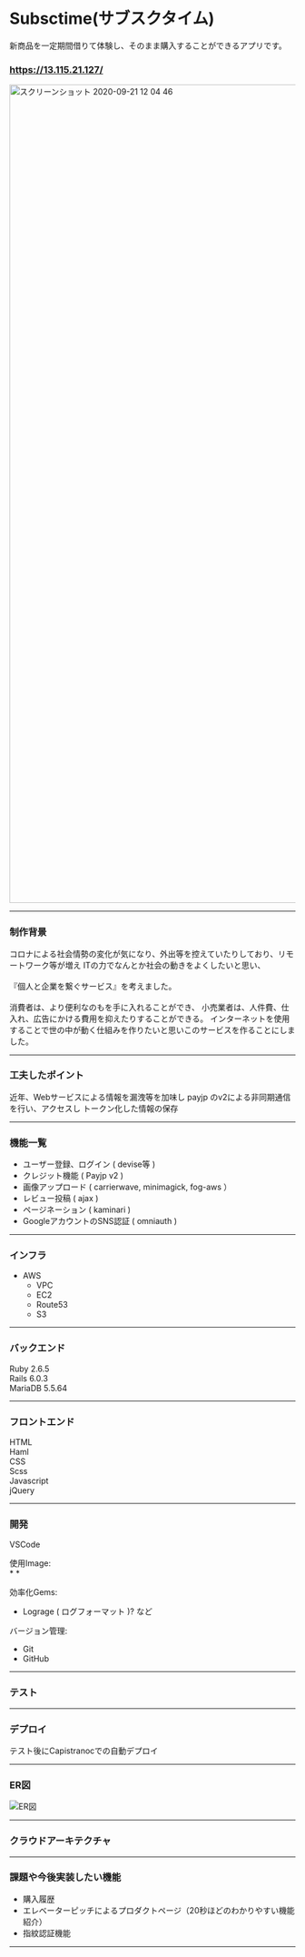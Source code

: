 # Subsctime(サブスクタイム)

新商品を一定期間借りて体験し、そのまま購入することができるアプリです。<br/>


### https://13.115.21.127/

<a href="https://13.115.21.127/">
  <img width="1440" alt="スクリーンショット 2020-09-21 12 04 46" src="https://user-images.githubusercontent.com/67685979/93730311-0e1b6800-fc03-11ea-847a-eb3d5a0d91dd.png"></a>

---
### 制作背景

コロナによる社会情勢の変化が気になり、外出等を控えていたりしており、リモートワーク等が増え
ITの力でなんとか社会の動きをよくしたいと思い、<br/>
<br/>
『個人と企業を繋ぐサービス』を考えました。<br/>
<br/>
消費者は、より便利なのもを手に入れることができ、
小売業者は、人件費、仕入れ、広告にかける費用を抑えたりすることができる。
インターネットを使用することで世の中が動く仕組みを作りたいと思いこのサービスを作ることにしました。


---

### 工夫したポイント
近年、Webサービスによる情報を漏洩等を加味し
payjp のv2による非同期通信を行い、アクセスし
トークン化した情報の保存

---

### 機能一覧
* ユーザー登録、ログイン  ( devise等 ) 
* クレジット機能 ( Payjp v2 )
* 画像アップロード ( carrierwave, minimagick, fog-aws ）
* レビュー投稿 ( ajax )
* ページネーション ( kaminari )
* GoogleアカウントのSNS認証 ( omniauth )

---
### インフラ
* AWS
	* VPC
	* EC2
	* Route53
	* S3

---
### バックエンド
Ruby 2.6.5<br/>
Rails 6.0.3<br/>
MariaDB 5.5.64<br/>

---
### フロントエンド
HTML <br/>
Haml <br/>
CSS <br/>
Scss <br/>
Javascript <br/>
jQuery <br/>

---
### 開発
VSCode<br/>

使用Image:<br/>
* 
* 

効率化Gems:<br/>
* Lograge ( ログフォーマット )?  など

バージョン管理:<br/>
* Git
* GitHub

---
### テスト

---
### デプロイ
テスト後にCapistranocでの自動デプロイ<br/>
	
---
### ER図
![ER図](https://user-images.githubusercontent.com/67685979/93732802-e7166380-fc0d-11ea-80b7-82619da18450.png)

---
### クラウドアーキテクチャ


---
### 課題や今後実装したい機能

* 購入履歴
* エレベーターピッチによるプロダクトページ（20秒ほどのわかりやすい機能紹介）
* 指紋認証機能

---